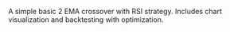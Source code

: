 A simple basic 2 EMA crossover with RSI strategy. Includes chart visualization and backtesting with optimization.

